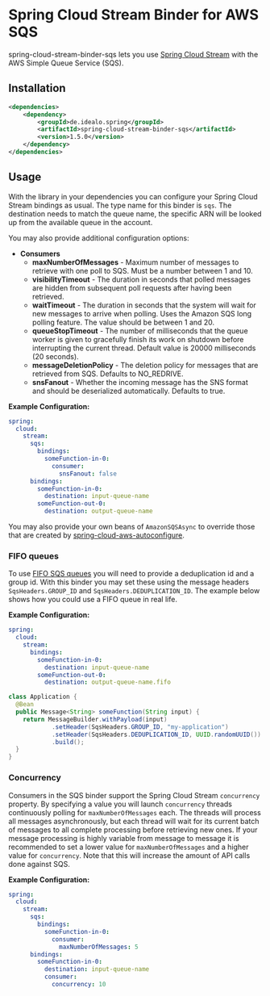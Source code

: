 # Spring Cloud Stream Binder for AWS SQS

spring-cloud-stream-binder-sqs lets you use [Spring Cloud Stream](https://spring.io/projects/spring-cloud-stream) with the AWS Simple Queue Service (SQS).

## Installation

```xml
<dependencies>
    <dependency>
        <groupId>de.idealo.spring</groupId>
        <artifactId>spring-cloud-stream-binder-sqs</artifactId>
        <version>1.5.0</version>
    </dependency>
</dependencies>
```

## Usage

With the library in your dependencies you can configure your Spring Cloud Stream bindings as usual. The type name for this binder is `sqs`. The destination needs to match the queue name, the specific ARN will be looked up from the available queue in the account.

You may also provide additional configuration options:

- **Consumers**
  - **maxNumberOfMessages** - Maximum number of messages to retrieve with one poll to SQS. Must be a number between 1 and 10.
  - **visibilityTimeout** - The duration in seconds that polled messages are hidden from subsequent poll requests after having been retrieved.
  - **waitTimeout** - The duration in seconds that the system will wait for new messages to arrive when polling. Uses the Amazon SQS long polling feature. The value should be between 1 and 20.
  - **queueStopTimeout** - The number of milliseconds that the queue worker is given to gracefully finish its work on shutdown before interrupting the current thread. Default value is 20000 milliseconds (20 seconds).
  - **messageDeletionPolicy** - The deletion policy for messages that are retrieved from SQS. Defaults to NO_REDRIVE.
  - **snsFanout** - Whether the incoming message has the SNS format and should be deserialized automatically. Defaults to true.

**Example Configuration:**

```yaml
spring:
  cloud:
    stream:
      sqs:
        bindings:
          someFunction-in-0:
            consumer:
              snsFanout: false
      bindings:
        someFunction-in-0:
          destination: input-queue-name
        someFunction-out-0:
          destination: output-queue-name
```

You may also provide your own beans of `AmazonSQSAsync` to override those that are created by [spring-cloud-aws-autoconfigure](https://github.com/spring-cloud/spring-cloud-aws/tree/master/spring-cloud-aws-autoconfigure).

### FIFO queues

To use [FIFO SQS queues](https://docs.aws.amazon.com/AWSSimpleQueueService/latest/SQSDeveloperGuide/FIFO-queues.html) you will need to provide a deduplication id and a group id.
With this binder you may set these using the message headers `SqsHeaders.GROUP_ID` and `SqsHeaders.DEDUPLICATION_ID`.
The example below shows how you could use a FIFO queue in real life.

**Example Configuration:**

```yaml
spring:
  cloud:
    stream:
      bindings:
        someFunction-in-0:
          destination: input-queue-name
        someFunction-out-0:
          destination: output-queue-name.fifo
```

```java
class Application {
  @Bean
  public Message<String> someFunction(String input) {
    return MessageBuilder.withPayload(input)
            .setHeader(SqsHeaders.GROUP_ID, "my-application")
            .setHeader(SqsHeaders.DEDUPLICATION_ID, UUID.randomUUID())
            .build();
  }
}
```

### Concurrency

Consumers in the SQS binder support the Spring Cloud Stream `concurrency` property.
By specifying a value you will launch `concurrency`  threads continuously polling for `maxNumberOfMessages` each.
The threads will process all messages asynchronously, but each thread will wait for its current batch of messages to all complete processing before retrieving new ones.
If your message processing is highly variable from message to message it is recommended to set a lower value for `maxNumberOfMessages` and a higher value for `concurrency`.
Note that this will increase the amount of API calls done against SQS.

**Example Configuration:**

```yaml
spring:
  cloud:
    stream:
      sqs:
        bindings:
          someFunction-in-0:
            consumer:
              maxNumberOfMessages: 5
      bindings:
        someFunction-in-0:
          destination: input-queue-name
          consumer:
            concurrency: 10
```

